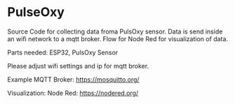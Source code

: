 # PulseOxy

Source Code for collecting data froma PulsOxy sensor. Data is send inside an wifi network to a mqtt broker. Flow for Node Red for visualization of data.

Parts needed: ESP32, PulsOxy Sensor

Please adjust wifi settings and ip for mqtt broker.

Example MQTT Broker:
https://mosquitto.org/ 

Visualization: 
Node Red: https://nodered.org/ 



